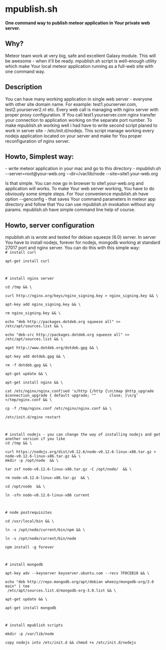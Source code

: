 <h1>mpublish.sh</h1>

<b>One command way to publish meteor application in Your private web server.</b>

<h2>Why?</h2>
Meteor team work at very big, safe and excellent Galaxy module. This will be awesome - when it’ll be ready. mpublish.sh script is well-enough utility which make Your local meteor application running as a full-web site with one command way. 

<h2>Description</h2>
You can have many working application in single web server - everyone with other site domain name. For example: test1.yourserver.com, test2.yourserver2.nl etc. Every web call is managing with nginx server with proper proxy configuration. If You call test1.yourserver.com nginx transfer your connection to application working on the separate port number.
To make mpublish.sh working well i had have to write second script planed to work in server site - /etc/init.d/nodejs. This script manage working every nodejs application located on your server and make for You proper reconfiguration of nginx server.

<h2>Howto, Simplest way:</h2>
- write meteor application in your mac and go to this directory
- mpublish.sh --server=root@your-web.org --dir=/var/lib/node --site=site1.your-web.org

Is that simple. You can now go in browser to site1.your-web.org and application will works.
To make Your web server working, You have to do obviously some simple steps. For Your convenience mpublish.sh have option --genconfig - that saves Your command parameters in meteor app directory and follow that You can use mpublish.sh invokation without any params.
mpublish.sh have simple command line help of course.

<h2>Howto, server configuration</h2>
mpublish.sh is wrote and tested for debian squeeze (6.0) server.
In server You have to install nodejs, forever for nodejs, mongodb working at standard 27017 port and nginx server.
You can do this with this simple way:

<code>
# install curl<br>
apt-get install curl<br>
<br>
# install nginx server<br>
cd /tmp && \<br>
curl http://nginx.org/keys/nginx_signing.key > nginx_signing.key && \<br>
apt-key add nginx_signing.key && \<br>
rm nginx_signing.key && \<br>
echo "deb http://packages.dotdeb.org squeeze all" >> /etc/apt/sources.list && \<br>
echo "deb-src http://packages.dotdeb.org squeeze all" >> /etc/apt/sources.list && \<br>
wget http://www.dotdeb.org/dotdeb.gpg && \<br>
apt-key add dotdeb.gpg && \<br>
rm -f dotdeb.gpg && \<br>
apt-get update && \<br>
apt-get install nginx && \<br>
cat /etc/nginx/nginx.conf|sed 's/http {/http {\n\tmap $http_upgrade $connection_upgrade { default upgrade; ""      close; }\n/g' >/tmp/nginx.conf && \<br>
cp -f /tmp/nginx.conf /etc/nginx/nginx.conf && \<br>
/etc/init.d/nginx restart<br>
<br>
# install nodejs - you can change the way of installing nodejs and get another version if you like
cd /tmp && \<br>
curl https://nodejs.org/dist/v0.12.6/node-v0.12.6-linux-x86.tar.gz > node-v0.12.6-linux-x86.tar.gz && \
mkdir -p /opt/node  && \<br>
tar zxf node-v0.12.6-linux-x86.tar.gz -C /opt/node/  && \<br>
rm node-v0.12.6-linux-x86.tar.gz  && \<br>
cd /opt/node  && \<br>
ln -sfn node-v0.12.6-linux-x86 current<br>
<br>
# node postrequisites<br>
cd /usr/local/bin && \<br>
ln -s /opt/node/current/bin/npm && \<br>
ln -s /opt/node/current/bin/node<br>
npm install -g forever<br>
<br>
# install mongodb<br>
apt-key adv --keyserver keyserver.ubuntu.com --recv 7F0CEB10 && \<br>
echo "deb http://repo.mongodb.org/apt/debian wheezy/mongodb-org/3.0 main" | tee<br> /etc/apt/sources.list.d/mongodb-org-3.0.list && \<br>
apt-get update && \<br>
apt-get install mongodb<br>
<br>
# install mpublish scripts<br>
mkdir -p /var/lib/node<br>
copy nodejs into /etc/init.d && chmod +x /etc/init.d/nodejs<br>
</code>
